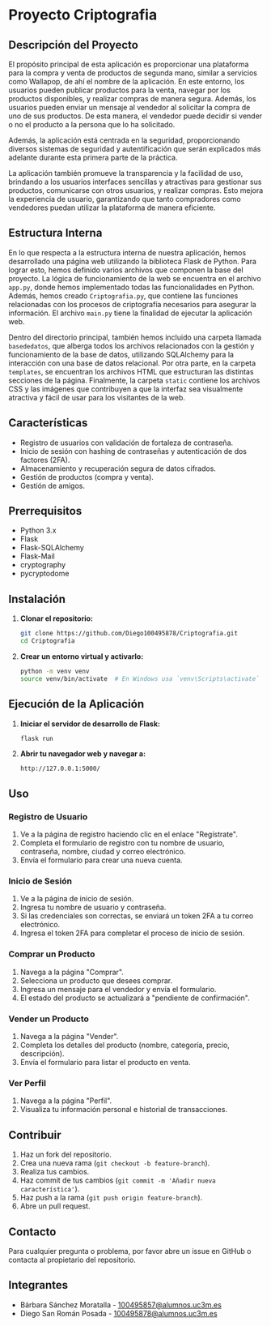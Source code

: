# Proyecto Criptografia

## Descripción del Proyecto

El propósito principal de esta aplicación es proporcionar una plataforma para la compra y venta de productos de segunda mano, similar a servicios como Wallapop, de ahí el nombre de la aplicación. En este entorno, los usuarios pueden publicar productos para la venta, navegar por los productos disponibles, y realizar compras de manera segura. Además, los usuarios pueden enviar un mensaje al vendedor al solicitar la compra de uno de sus productos. De esta manera, el vendedor puede decidir si vender o no el producto a la persona que lo ha solicitado.

Además, la aplicación está centrada en la seguridad, proporcionando diversos sistemas de seguridad y autentificación que serán explicados más adelante durante esta primera parte de la práctica.

La aplicación también promueve la transparencia y la facilidad de uso, brindando a los usuarios interfaces sencillas y atractivas para gestionar sus productos, comunicarse con otros usuarios, y realizar compras. Esto mejora la experiencia de usuario, garantizando que tanto compradores como vendedores puedan utilizar la plataforma de manera eficiente.

## Estructura Interna

En lo que respecta a la estructura interna de nuestra aplicación, hemos desarrollado una página web utilizando la biblioteca Flask de Python. Para lograr esto, hemos definido varios archivos que componen la base del proyecto. La lógica de funcionamiento de la web se encuentra en el archivo `app.py`, donde hemos implementado todas las funcionalidades en Python. Además, hemos creado `Criptografia.py`, que contiene las funciones relacionadas con los procesos de criptografía necesarios para asegurar la información. El archivo `main.py` tiene la finalidad de ejecutar la aplicación web.

Dentro del directorio principal, también hemos incluido una carpeta llamada `basededatos`, que alberga todos los archivos relacionados con la gestión y funcionamiento de la base de datos, utilizando SQLAlchemy para la interacción con una base de datos relacional. Por otra parte, en la carpeta `templates`, se encuentran los archivos HTML que estructuran las distintas secciones de la página. Finalmente, la carpeta `static` contiene los archivos CSS y las imágenes que contribuyen a que la interfaz sea visualmente atractiva y fácil de usar para los visitantes de la web.

## Características

- Registro de usuarios con validación de fortaleza de contraseña.
- Inicio de sesión con hashing de contraseñas y autenticación de dos factores (2FA).
- Almacenamiento y recuperación segura de datos cifrados.
- Gestión de productos (compra y venta).
- Gestión de amigos.

## Prerrequisitos

- Python 3.x
- Flask
- Flask-SQLAlchemy
- Flask-Mail
- cryptography
- pycryptodome

## Instalación

1. **Clonar el repositorio:**

    ```bash
    git clone https://github.com/Diego100495878/Criptografia.git
    cd Criptografia
    ```

2. **Crear un entorno virtual y activarlo:**

    ```bash
    python -m venv venv
    source venv/bin/activate  # En Windows usa `venv\Scripts\activate`
    ```

## Ejecución de la Aplicación

1. **Iniciar el servidor de desarrollo de Flask:**

    ```bash
    flask run
    ```

2. **Abrir tu navegador web y navegar a:**

    ```
    http://127.0.0.1:5000/
    ```

## Uso

### Registro de Usuario

1. Ve a la página de registro haciendo clic en el enlace "Regístrate".
2. Completa el formulario de registro con tu nombre de usuario, contraseña, nombre, ciudad y correo electrónico.
3. Envía el formulario para crear una nueva cuenta.

### Inicio de Sesión

1. Ve a la página de inicio de sesión.
2. Ingresa tu nombre de usuario y contraseña.
3. Si las credenciales son correctas, se enviará un token 2FA a tu correo electrónico.
4. Ingresa el token 2FA para completar el proceso de inicio de sesión.

### Comprar un Producto

1. Navega a la página "Comprar".
2. Selecciona un producto que desees comprar.
3. Ingresa un mensaje para el vendedor y envía el formulario.
4. El estado del producto se actualizará a "pendiente de confirmación".

### Vender un Producto

1. Navega a la página "Vender".
2. Completa los detalles del producto (nombre, categoría, precio, descripción).
3. Envía el formulario para listar el producto en venta.

### Ver Perfil

1. Navega a la página "Perfil".
2. Visualiza tu información personal e historial de transacciones.

## Contribuir

1. Haz un fork del repositorio.
2. Crea una nueva rama (`git checkout -b feature-branch`).
3. Realiza tus cambios.
4. Haz commit de tus cambios (`git commit -m 'Añadir nueva característica'`).
5. Haz push a la rama (`git push origin feature-branch`).
6. Abre un pull request.

## Contacto

Para cualquier pregunta o problema, por favor abre un issue en GitHub o contacta al propietario del repositorio.

## Integrantes
- Bárbara Sánchez Moratalla - 100495857@alumnos.uc3m.es
- Diego San Román Posada - 100495878@alumnos.uc3m.es
